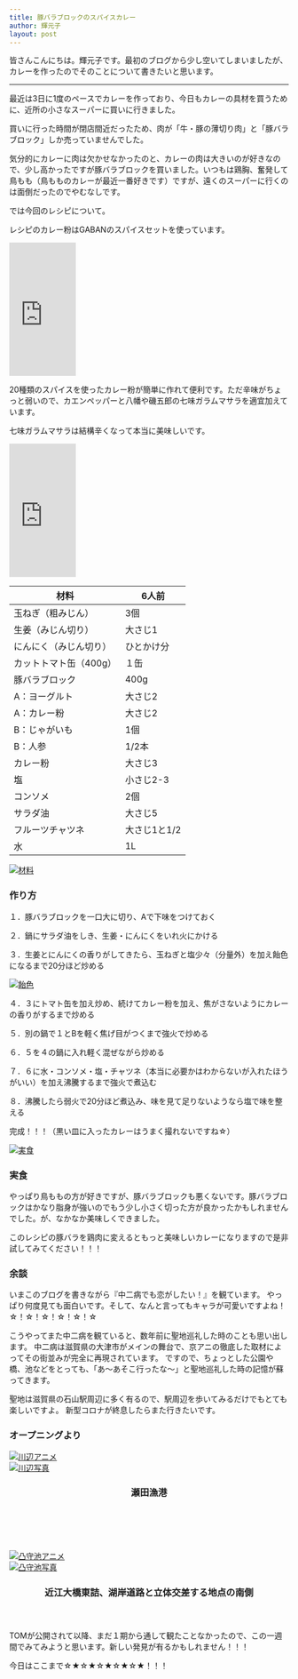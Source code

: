 ```yaml
---
title: 豚バラブロックのスパイスカレー
author: 輝元子
layout: post
---
```


皆さんこんにちは。輝元子です。最初のブログから少し空いてしまいましたが、カレーを作ったのでそのことについて書きたいと思います。

-------------------

最近は3日に1度のペースでカレーを作っており、今日もカレーの具材を買うために、近所の小さなスーパーに買いに行きました。

買いに行った時間が閉店間近だったため、肉が「牛・豚の薄切り肉」と「豚バラブロック」しか売っていませんでした。

気分的にカレーに肉は欠かせなかったのと、カレーの肉は大きいのが好きなので、少し高かったですが豚バラブロックを買いました。いつもは鶏胸、奮発して鳥もも（鳥もものカレーが最近一番好きです）ですが、遠くのスーパーに行くのは面倒だったのでやむなしです。

では今回のレシピについて。

レシピのカレー粉はGABANのスパイスセットを使っています。

<iframe style="width:120px;height:240px;" marginwidth="0" marginheight="0" scrolling="no" frameborder="0" src="https://rcm-fe.amazon-adsystem.com/e/cm?ref=qf_sp_asin_til&t=terumotoko-22&m=amazon&o=9&p=8&l=as1&IS1=1&detail=1&asins=B005PTT9M6&linkId=2d735346956bdabeac1f145cf11b1ef4&bc1=ffffff&lt1=_top&fc1=333333&lc1=0066c0&bg1=ffffff&f=ifr"></iframe>

20種類のスパイスを使ったカレー粉が簡単に作れて便利です。ただ辛味がちょっと弱いので、カエンペッパーと八幡や磯五郎の七味ガラムマサラを適宜加えています。

七味ガラムマサラは結構辛くなって本当に美味しいです。

<iframe style="width:120px;height:240px;" marginwidth="0" marginheight="0" scrolling="no" frameborder="0" src="https://rcm-fe.amazon-adsystem.com/e/cm?ref=qf_sp_asin_til&t=terumotoko-22&m=amazon&o=9&p=8&l=as1&IS1=1&detail=1&asins=B07ZBYSZDD&linkId=56c26b4dc40b9ec6a8eb461a53495cc8&bc1=ffffff&lt1=_top&fc1=333333&lc1=0066c0&bg1=ffffff&f=ifr"></iframe>  


| 材料 | 6人前 |
|------------------------|--------------|
| 玉ねぎ（粗みじん） | 3個 |
| 生姜（みじん切り） | 大さじ1 |
| にんにく（みじん切り） | ひとかけ分 |
| カットトマト缶（400g） | １缶 |
| 豚バラブロック | 400g |
| A：ヨーグルト | 大さじ2 |
| A：カレー粉 | 大さじ2 |
| B：じゃがいも | 1個 |
| B：人参 | 1/2本 |
| カレー粉 | 大さじ3 |
| 塩 | 小さじ2-3 |
| コンソメ | 2個 |
| サラダ油 | 大さじ5 |
| フルーツチャツネ | 大さじ1と1/2 |
| 水 | 1L |


<div class="4u 12u$(mobile)">
      <div class="item">
        <a href="#!" class="image fit"><img src="{{ 'assets/images/DSC_1708.JPG' | relative_url }}" alt="材料" /></a>
      </div>
  </div>  

### 作り方
  １．豚バラブロックを一口大に切り、Aで下味をつけておく


  ２．鍋にサラダ油をしき、生姜・にんにくをいれ火にかける


  ３．生姜とにんにくの香りがしてきたら、玉ねぎと塩少々（分量外）を加え飴色になるまで20分ほど炒める
<div class="4u 12u$(mobile)">
      <div class="item">
        <a href="#!" class="image fit"><img src="{{ 'assets/images/DSC_1713.JPG' | relative_url }}" alt="飴色" /></a>
      </div>
  </div>

  ４．３にトマト缶を加え炒め、続けてカレー粉を加え、焦がさないようにカレーの香りがするまで炒める


  ５．別の鍋で１とBを軽く焦げ目がつくまで強火で炒める


  ６．５を４の鍋に入れ軽く混ぜながら炒める


  ７．６に水・コンソメ・塩・チャツネ（本当に必要かはわからないが入れたほうがいい）を加え沸騰するまで強火で煮込む


  ８．沸騰したら弱火で20分ほど煮込み、味を見て足りないようなら塩で味を整える


  完成！！！（黒い皿に入ったカレーはうまく撮れないですね☆）


 <div class="4u 12u$(mobile)">
      <div class="item">
        <a href="#!" class="image fit"><img src="{{ 'assets/images/DSC_1729.JPG' | relative_url }}" alt="実食" /></a>
      </div>
  </div>  

### 実食

やっぱり鳥ももの方が好きですが、豚バラブロックも悪くないです。豚バラブロックはかなり脂身が強いのでもう少し小さく切った方が良かったかもしれませんでした。が、なかなか美味しくできました。

このレシピの豚バラを鶏肉に変えるともっと美味しいカレーになりますので是非試してみてください！！！

### 余談
いまこのブログを書きながら『中二病でも恋がしたい！』を観ています。
やっぱり何度見ても面白いです。そして、なんと言ってもキャラが可愛いですよね！☆！☆！☆！☆！☆！☆

こうやってまた中二病を観ていると、数年前に聖地巡礼した時のことも思い出します。
中二病は滋賀県の大津市がメインの舞台で、京アニの徹底した取材によってその街並みが完全に再現されています。
ですので、ちょっとした公園や橋、池などをとっても、「あ〜あそこ行ったな〜」と聖地巡礼した時の記憶が蘇ってきます。

聖地は滋賀県の石山駅周辺に多く有るので、駅周辺を歩いてみるだけでもとても楽しいですよ。
新型コロナが終息したらまた行きたいです。

### オープニングより

<div class="4u 12u$(mobile)">
      <div class="item">
        <a href="#!" class="image fit"><img src="{{ 'assets/images/1567.png' | relative_url }}" alt="川辺アニメ" /></a>
      </div> <div class="item">
        <a href="#!" class="image fit"><img src="{{ 'assets/images/DSC_1583.JPG' | relative_url }}" alt="川辺写真" /></a>
	<header>
          <h3>瀬田漁港</h3>
        </header>
　　　　</div>
    </div>
<br>
<div class="4u 12u$(mobile)">
      <div class="item">
        <a href="#!" class="image fit"><img src="{{ 'assets/images/1583.png' | relative_url }}" alt="凸守池アニメ" /></a>
      </div>
      <div class="item">
        <a href="#!" class="image fit"><img src="{{ 'assets/images/DSC_1567.JPG' | relative_url }}" alt="凸守池写真" /></a>
      <header>
        <h3>近江大橋東詰、湖岸道路と立体交差する地点の南側</h3>
      </header>
      </div>
	
</div> 

TOMが公開されて以降、まだ１期から通して観たことなかったので、この一週間でみてみようと思います。新しい発見が有るかもしれません！！！

今日はここまで☆★☆★☆★☆★☆★！！！
